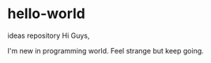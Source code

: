 # hello-world
ideas repository
Hi Guys,

I'm new in programming world. Feel strange but keep going.
